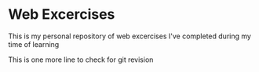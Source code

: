 # Web Excercises

This is my personal repository of web excercises
I've completed during my time of learning

This is one more line to check for git revision